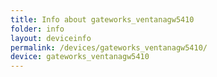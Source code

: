 ```yaml
---
title: Info about gateworks_ventanagw5410
folder: info
layout: deviceinfo
permalink: /devices/gateworks_ventanagw5410/
device: gateworks_ventanagw5410
---
```

